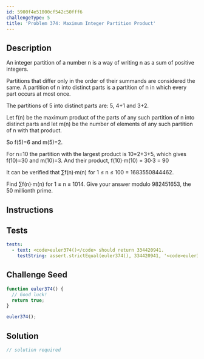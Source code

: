 ```yaml
---
id: 5900f4e51000cf542c50fff6
challengeType: 5
title: 'Problem 374: Maximum Integer Partition Product'
---
```


## Description
<section id='description'>
An integer partition of a number n is a way of writing n as a sum of positive integers.

Partitions that differ only in the order of their summands are considered the same.
A partition of n into distinct parts is a partition of n in which every part occurs at most once.

The partitions of 5 into distinct parts are:
5, 4+1 and 3+2.

Let f(n) be the maximum product of the parts of any such partition of n into distinct parts and let m(n) be the number of elements of any such partition of n with that product.

So f(5)=6 and m(5)=2.

For n=10 the partition with the largest product is 10=2+3+5, which gives f(10)=30 and m(10)=3.
And their product, f(10)·m(10) = 30·3 = 90

It can be verified that
∑f(n)·m(n) for 1 ≤ n ≤ 100 = 1683550844462.

Find ∑f(n)·m(n) for 1 ≤ n ≤ 1014.
Give your answer modulo 982451653, the 50 millionth prime.
</section>

## Instructions
<section id='instructions'>

</section>

## Tests
<section id='tests'>

```yml
tests:
  - text: <code>euler374()</code> should return 334420941.
    testString: assert.strictEqual(euler374(), 334420941, '<code>euler374()</code> should return 334420941.');

```

</section>

## Challenge Seed
<section id='challengeSeed'>

<div id='js-seed'>

```js
function euler374() {
  // Good luck!
  return true;
}

euler374();
```

</div>



</section>

## Solution
<section id='solution'>

```js
// solution required
```

</section>
